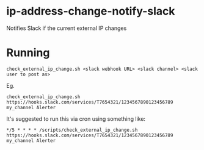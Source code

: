 # ip-address-change-notify-slack
Notifies Slack if the current external IP changes

# Running
```
check_external_ip_change.sh <slack webhook URL> <slack channel> <slack user to post as>
```

Eg.
```
check_external_ip_change.sh https://hooks.slack.com/services/T7654321/1234567890123456789 my_channel Alerter
```

It's suggested to run this via cron using something like:

```
*/5 * * * * /scripts/check_external_ip_change.sh https://hooks.slack.com/services/T7654321/1234567890123456789 my_channel Alerter
```